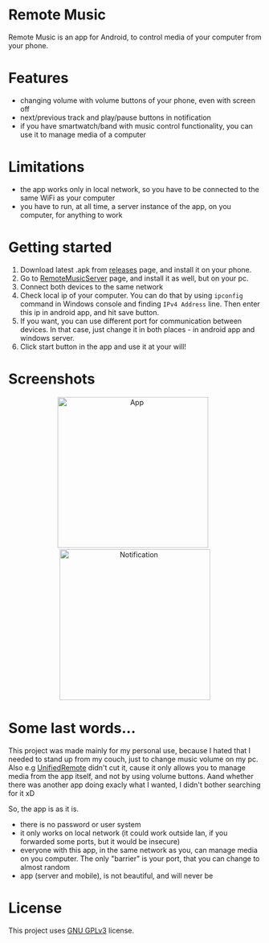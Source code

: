 # Remote Music

Remote Music is an app for Android, to control media of your computer from your phone.


# Features
- changing volume with volume buttons of your phone, even with screen off
- next/previous track and play/pause buttons in notification
- if you have smartwatch/band with music control functionality, you can use it to manage media of a computer


# Limitations
- the app works only in local network, so you have to be connected to the same WiFi as your computer
- you have to run, at all time, a server instance of the app, on you computer, for anything to work


# Getting started
1. Download latest .apk from [releases](https://github.com/Ynfuien/RemoteMusic/releases) page, and install it on your phone.
2. Go to [RemoteMusicServer](https://github.com/Ynfuien/RemoteMusicServer) page, and install it as well, but on your pc.
3. Connect both devices to the same network
4. Check local ip of your computer. You can do that by using `ipconfig` command in Windows console and finding `IPv4 Address` line. Then enter this ip in android app, and hit save button.
5. If you want, you can use different port for communication between devices. In that case, just change it in both places - in android app and windows server.
6. Click start button in the app and use it at your will!


# Screenshots
<p align="center">
  <img src="https://i.imgur.com/PtzCmZk.jpg" alt="App" width="300px">
    &nbsp;
  <img src="https://i.imgur.com/t8PGAt7.jpg" alt="Notification" width="300px">
</p>

# Some last words...
This project was made mainly for my personal use, because I hated that I needed to stand up from my couch, just to change music volume on my pc. Also e.g [UnifiedRemote](https://www.unifiedremote.com/) didn't cut it, cause it only allows you to manage media from the app itself, and not by using volume buttons. Aand whether there was another app doing exacly what I wanted, I didn't bother searching for it xD

So, the app is as it is.
- there is no password or user system
- it only works on local network (it could work outside lan, if you forwarded some ports, but it would be insecure)
- everyone with this app, in the same network as you, can manage media on you computer. The only "barrier" is your port, that you can change to almost random
- app (server and mobile), is not beautiful, and will never be


# License
This project uses [GNU GPLv3](https://github.com/Ynfuien/RemoteMusicServer/blob/main/LICENSE) license.